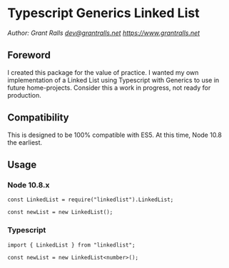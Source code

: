 # Typescript Generics Linked List
*Author: Grant Ralls <dev@grantralls.net> https://www.grantralls.net*

## Foreword
I created this package for the value of practice. I wanted my own implementation of a Linked List using Typescript with Generics to use in future home-projects. Consider this a work in progress, not ready for production.

## Compatibility
This is designed to be 100% compatible with ES5. At this time, Node 10.8 the earliest.

## Usage

### Node 10.8.x
    const LinkedList = require("linkedlist").LinkedList;

    const newList = new LinkedList();

### Typescript
    import { LinkedList } from "linkedlist";

    const newList = new LinkedList<number>();